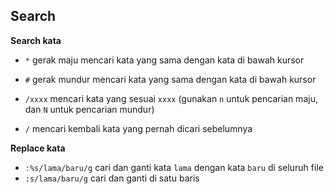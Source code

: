 ## Search
**Search kata**
- `*` gerak maju mencari kata yang sama dengan kata di bawah kursor
- `#` gerak mundur mencari kata yang sama dengan kata di bawah kursor

- `/xxxx` mencari kata yang sesuai `xxxx` (gunakan `n` untuk pencarian maju, dan `N` untuk pencarian mundur)
- `/` mencari kembali kata yang pernah dicari sebelumnya

**Replace kata**
- `:%s/lama/baru/g` cari dan ganti kata `lama` dengan kata `baru` di seluruh file
- `:s/lama/baru/g` cari dan ganti di satu baris